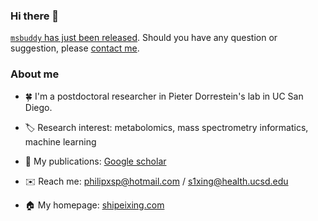 ### Hi there 👋

[`msbuddy` has just been released](https://github.com/Philipbear/msbuddy). Should you have any question or suggestion, please [contact me](mailto:philipxsp@hotmail.com).



### About me
- :four_leaf_clover:  I'm a postdoctoral researcher in Pieter Dorrestein's lab in UC San Diego.

- :label:  Research interest: metabolomics, mass spectrometry informatics, machine learning

- :page_facing_up:  My publications: [Google scholar](https://scholar.google.ca/citations?user=en0zumcAAAAJ&hl=en)

- :envelope:  Reach me: philipxsp@hotmail.com  /  s1xing@health.ucsd.edu

- :house:  My homepage: [shipeixing.com](https://shipeixing.com)
<!--


:cn:
- 🔭 I’m currently working on ...
- 🌱 I’m currently learning ...
- 👯 I’m looking to collaborate on ...
- 🤔 I’m looking for help with ...
- 💬 Ask me about ...
- 📫 How to reach me: ...
- 😄 Pronouns: ...
- ⚡ Fun fact: ...
-->
